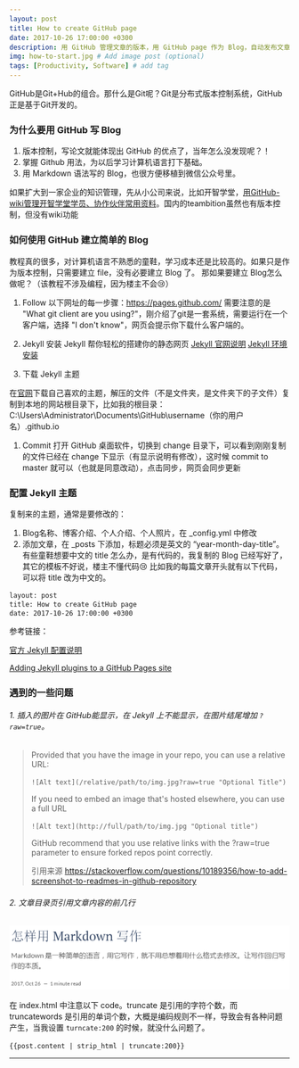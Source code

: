 ```yaml
---
layout: post
title: How to create GitHub page
date: 2017-10-26 17:00:00 +0300
description: 用 GitHub 管理文章的版本，用 GitHub page 作为 Blog，自动发布文章。只享受写作的过程，让写作飞起来！ # Add post description (optional)
img: how-to-start.jpg # Add image post (optional)
tags: [Productivity, Software] # add tag
---
```


GitHub是Git+Hub的组合。那什么是Git呢？Git是分布式版本控制系统，GitHub正是基于Git开发的。

### 为什么要用 GitHub 写 Blog
1. 版本控制，写论文就能体现出 GitHub 的优点了，当年怎么没发现呢？！
1. 掌握 Github 用法，为以后学习计算机语言打下基础。
1. 用 Markdown 语法写的 Blog，也很方便移植到微信公众号里。

如果扩大到一家企业的知识管理，先从小公司来说，比如开智学堂，[用GitHub-wiki管理开智学堂学员、协作伙伴常用资料](https://github.com/OpenMindClub/Share/wiki)。国内的teambition虽然也有版本控制，但没有wiki功能

### 如何使用 GitHub 建立简单的 Blog

教程真的很多，对计算机语言不熟悉的童鞋，学习成本还是比较高的。如果只是作为版本控制，只需要建立 file，没有必要建立 Blog 了。
那如果要建立 Blog怎么做呢？（该教程不涉及编程，因为楼主不会:cry:）

1. Follow 以下网址的每一步骤：https://pages.github.com/
   需要注意的是 "What git client are you using?"，刚介绍了git是一套系统，需要运行在一个客户端，选择 "I don't know"，网页会提示你下载什么客户端的。

1. Jekyll 安装
Jekyll 帮你轻松的搭建你的静态网页
[Jekyll 官网说明](http://Jekyll.com.cn/)
[Jekyll 环境安装](http://Jekyll.com.cn/docs/installation/)

1. 下载 Jekyll 主题

在[官网](http://Jekyllthemes.org/)下载自己喜欢的主题，解压的文件（不是文件夹，是文件夹下的子文件）复制到本地的网站根目录下，比如我的根目录：
C:\Users\Administrator\Documents\GitHub\username（你的用户名）.github.io

1. Commit
打开 GitHub 桌面软件，切换到 change 目录下，可以看到刚刚复制的文件已经在 change 下显示（有显示说明有修改），这时候 commit to master 就可以（也就是同意改动），点击同步，网页会同步更新

### 配置 Jekyll 主题

复制来的主题，通常是要修改的：
1. Blog名称、博客介绍、个人介绍、个人照片，在 _config.yml 中修改
2. 添加文章，在 _posts 下添加，标题必须是英文的 “year-month-day-title”。有些童鞋想要中文的 title 怎么办，是有代码的，我复制的 Blog 已经写好了，其它的模板不好说，楼主不懂代码:cry:
比如我的每篇文章开头就有以下代码，可以将 title 改为中文的。
```
layout: post
title: How to create GitHub page
date: 2017-10-26 17:00:00 +0300
```

参考链接：

[官方 Jekyll 配置说明](https://help.github.com/articles/configuring-Jekyll/)

[Adding Jekyll plugins to a GitHub Pages site](https://help.github.com/articles/adding-Jekyll-plugins-to-a-github-pages-site/)


### 遇到的一些问题

###### 1. 插入的图片在 GitHub能显示，在 Jekyll 上不能显示，在图片结尾增加 ```?raw=true```。

>Provided that you have the image in your repo, you can use a relative URL:
>
>```![Alt text](/relative/path/to/img.jpg?raw=true "Optional Title")```
>
>If you need to embed an image that's hosted elsewhere, you can use a full URL
>
>```![Alt text](http://full/path/to/img.jpg "Optional title")```
>
>GitHub recommend that you use relative links with the ?raw=true parameter to ensure forked repos point correctly.
>
> 引用来源 https://stackoverflow.com/questions/10189356/how-to-add-screenshot-to-readmes-in-github-repository

###### 2. 文章目录页引用文章内容的前几行

![thumbnail text](assets/markdown-img-paste-20171031130247102.png?raw=true)

在 index.html 中注意以下 code。truncate 是引用的字符个数，而 truncatewords 是引用的单词个数，大概是编码规则不一样，导致会有各种问题产生，当我设置 ```turncate:200``` 的时候，就没什么问题了。

```{{post.content | strip_html | truncate:200}}```

----
